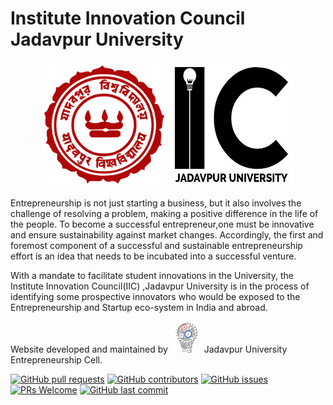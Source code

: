 # Institute Innovation Council Jadavpur University



<p align="center">
<a href="http://www.jaduniv.edu.in/"><img src="https://github.com/jadavpur-university-ed-cell/IICJadavpurUniversity/blob/master/assets/img/logo/julogo.png" width="200" height="200"></img></a>
<img src="https://github.com/jadavpur-university-ed-cell/IICJadavpurUniversity/blob/master/assets/img/logo/iic_logo_converted.jpg" width="200" height="200"></img></p>



Entrepreneurship is not just starting a business, but it also involves the challenge of resolving a problem, making a positive difference in the life of the people. To become a successful entrepreneur,one must be innovative and ensure sustainability against market changes. 
Accordingly, the first and foremost component of a successful and sustainable entrepreneurship effort is an idea that needs to be incubated into a successful venture.

With a mandate  to  facilitate  student  innovations  in  the  University, the Institute Innovation Council(IIC) ,Jadavpur University is in the process of identifying some prospective innovators who  would  be  exposed  to  the  Entrepreneurship  and  Startup  eco-system  in  India  and  abroad.

Website developed and maintained by <a href="https://www.juecell.in/"><img src="https://github.com/jadavpur-university-ed-cell/IICJadavpurUniversity/blob/master/assets/img/logo/ecelljulogo.png" width="50" height="50"></img></a> Jadavpur University Entrepreneurship Cell.

<a href="https://github.com/jadavpur-university-ed-cell/IICJadavpurUniversity/pulls">![GitHub pull requests](https://img.shields.io/github/issues-pr-raw/jadavpur-university-ed-cell/IICJadavpurUniversity?logo=git&logoColor=white)</a> 
<a href="#">![GitHub contributors](https://img.shields.io/github/contributors/jadavpur-university-ed-cell/IICJadavpurUniversity?logo=github)</a>
[![GitHub issues](https://img.shields.io/github/issues/jadavpur-university-ed-cell/IICJadavpurUniversity?logo=github)](https://github.com/jadavpur-university-ed-cell/IICJadavpurUniversity/issues) 
[![PRs Welcome](https://img.shields.io/badge/PRs-welcome-brightgreen.svg?style=flat&logo=git&logoColor=white)](https://github.com/jadavpur-university-ed-cell) 
[![GitHub last commit](https://img.shields.io/github/last-commit/jadavpur-university-ed-cell/IICJadavpurUniversity?logo=github)](https://github.com/jadavpur-university-ed-cell)


